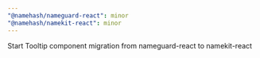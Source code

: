 ```yaml
---
"@namehash/nameguard-react": minor
"@namehash/namekit-react": minor
---
```


Start Tooltip component migration from nameguard-react to namekit-react
